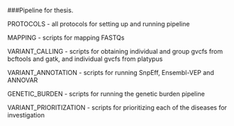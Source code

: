 ###Pipeline for thesis.

PROTOCOLS - all protocols for setting up and running pipeline

MAPPING - scripts for mapping FASTQs

VARIANT_CALLING - scripts for obtaining individual and group gvcfs from bcftools and gatk, and individual gvcfs from platypus

VARIANT_ANNOTATION - scripts for running SnpEff, Ensembl-VEP and ANNOVAR

GENETIC_BURDEN - scripts for running the genetic burden pipeline

VARIANT_PRIORITIZATION - scripts for prioritizing each of the diseases for investigation

